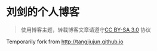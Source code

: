 # 刘剑的个人博客

> 使用博客主题，转载博客文章请遵守[CC BY-SA 3.0](http://creativecommons.org/licenses/by-sa/3.0/cn/) 协议

Temporarily fork from http://tangjiujun.github.io